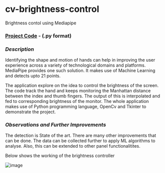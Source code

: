 # cv-brightness-control
Brightness contol using Mediapipe


### [Project Code](https://github.com/Praveenk8051/cv-brightness-control) - (.py format)


### ***Description***


Identifying the shape and motion of hands can help in improving the user experience across a variety of technological domains and platforms. MediaPipe provides one such solution. It makes use of Machine Learning and detects upto 21 points. 

The application explore on the idea to control the brightness of the screen. The code track the hand and keeps monitoring the Manhattan distance between the index and thumb fingers. The output of this is interpolated and fed to corresponding brightness of the monitor. The whole application makes use of Python programming language, OpenCv and Tkinter to demonstrate the project. 

### ***Observations and Further Improvements***
The detection is State of the art. There are many other improvements that can be done. The data can be collected further to apply ML algorithms to analyse. Also, this can be extended to other panel functionalitites.

Below shows the working of the brightness controller

![image](/images/image_1.gif)

